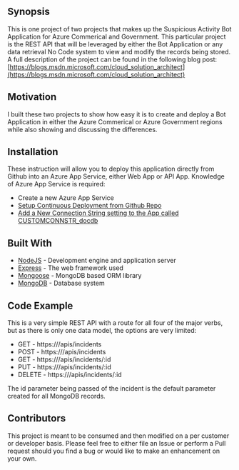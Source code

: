## Synopsis

This is one project of two projects that makes up the Suspicious Activity Bot Application for Azure Commerical and Government. This particular project is the REST API that will be leveraged by either the Bot Application or any data retrieval No Code system to view and modify the records being stored. A full description of the project can be found in the following blog post: [https://blogs.msdn.microsoft.com/cloud_solution_architect](https://blogs.msdn.microsoft.com/cloud_solution_architect)

## Motivation

I built these two projects to show how easy it is to create and deploy a Bot Application in either the Azure Commerical or Azure Government regions while also showing and discussing the differences.

## Installation

These instruction will allow you to deploy this application directly from Github into an Azure App Service, either Web App or API App. Knowledge of Azure App Service is required:

* Create a new Azure App Service
* [Setup Continuous Deployment from Github Repo](https://docs.microsoft.com/en-us/azure/app-service-web/web-sites-deploy?toc=%2fazure%2fapp-service-api%2ftoc.json#a-namecontinuousdeploymentadeploy-continuously-from-a-cloud-based-source-control-service)
* [Add a New Connection String setting to the App called CUSTOMCONNSTR_docdb](https://docs.microsoft.com/en-us/azure/app-service-web/web-sites-configure?toc=%2fazure%2fapp-service-api%2ftoc.json)

## Built With

* [NodeJS](https://nodejs.org) - Development engine and application server
* [Express](https://expressjs.com/) - The web framework used
* [Mongoose](http://mongoosejs.com/) - MongoDB based ORM library
* [MongoDB](https://www.mongodb.com/) - Database system

## Code Example

This is a very simple REST API with a route for all four of the major verbs, but as there is only one data model, the options are very limited:

* GET - https://<Azure App Service Domain Name>/apis/incidents
* POST - https://<Azure App Service Domain Name>/apis/incidents
* GET - https://<Azure App Service Domain Name>/apis/incidents/:id 
* PUT - https://<Azure App Service Domain Name>/apis/incidents/:id
* DELETE - https://<Azure App Service Domain Name>/apis/incidents/:id

The id parameter being passed of the incident is the default parameter created for all MongoDB records.

## Contributors

This project is meant to be consumed and then modified on a per customer or developer basis. Please feel free to either file an Issue or perform a Pull request should you find a bug or would like to make an enhancement on your own.